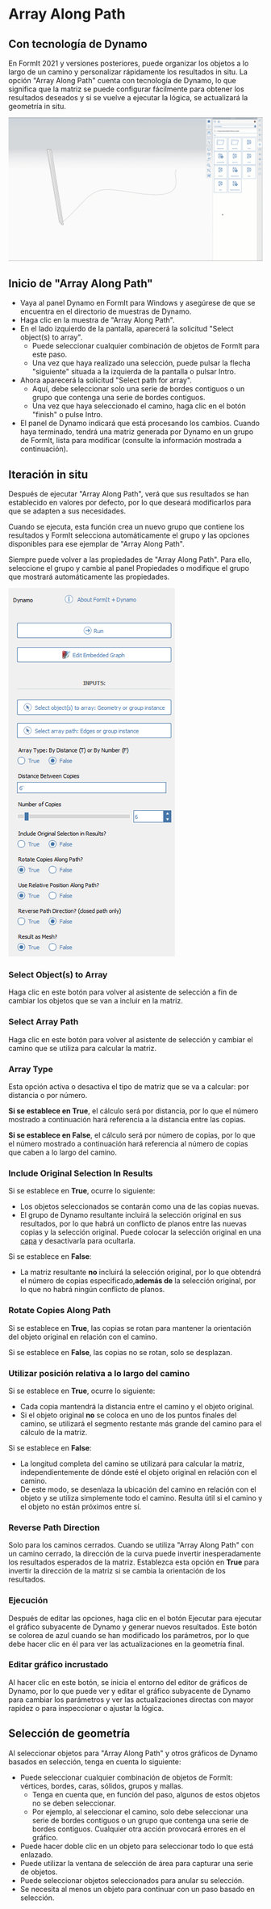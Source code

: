 # Array Along Path

## Con tecnología de Dynamo

En FormIt 2021 y versiones posteriores, puede organizar los objetos a lo largo de un camino y personalizar rápidamente los resultados in situ. La opción "Array Along Path" cuenta con tecnología de Dynamo, lo que significa que la matriz se puede configurar fácilmente para obtener los resultados deseados y si se vuelve a ejecutar la lógica, se actualizará la geometría in situ.

![](<../.gitbook/assets/array-along-path (1).gif>)

## Inicio de "Array Along Path"

* Vaya al panel Dynamo en FormIt para Windows y asegúrese de que se encuentra en el directorio de muestras de Dynamo.
* Haga clic en la muestra de "Array Along Path".
* En el lado izquierdo de la pantalla, aparecerá la solicitud "Select object(s) to array".
   * Puede seleccionar cualquier combinación de objetos de FormIt para este paso.
   * Una vez que haya realizado una selección, puede pulsar la flecha "siguiente" situada a la izquierda de la pantalla o pulsar Intro.
* Ahora aparecerá la solicitud "Select path for array".
   * Aquí, debe seleccionar solo una serie de bordes contiguos o un grupo que contenga una serie de bordes contiguos.
   * Una vez que haya seleccionado el camino, haga clic en el botón "finish" o pulse Intro.
* El panel de Dynamo indicará que está procesando los cambios. Cuando haya terminado, tendrá una matriz generada por Dynamo en un grupo de FormIt, lista para modificar (consulte la información mostrada a continuación).

## Iteración in situ

Después de ejecutar "Array Along Path", verá que sus resultados se han establecido en valores por defecto, por lo que deseará modificarlos para que se adapten a sus necesidades.

Cuando se ejecuta, esta función crea un nuevo grupo que contiene los resultados y FormIt selecciona automáticamente el grupo y las opciones disponibles para ese ejemplar de "Array Along Path".

Siempre puede volver a las propiedades de "Array Along Path". Para ello, seleccione el grupo y cambie al panel Propiedades o modifique el grupo que mostrará automáticamente las propiedades.

![](<../.gitbook/assets/array along path (2).png>)

### Select Object(s) to Array <a href="#run" id="run"></a>

Haga clic en este botón para volver al asistente de selección a fin de cambiar los objetos que se van a incluir en la matriz.

### Select Array Path

Haga clic en este botón para volver al asistente de selección y cambiar el camino que se utiliza para calcular la matriz.

### Array Type <a href="#run" id="run"></a>

Esta opción activa o desactiva el tipo de matriz que se va a calcular: por distancia o por número.

**Si se establece en True**, el cálculo será por distancia, por lo que el número mostrado a continuación hará referencia a la distancia entre las copias.

**Si se establece en False**, el cálculo será por número de copias, por lo que el número mostrado a continuación hará referencia al número de copias que caben a lo largo del camino.

### Include Original Selection In Results

Si se establece en **True**, ocurre lo siguiente:

* Los objetos seleccionados se contarán como una de las copias nuevas.
* El grupo de Dynamo resultante incluirá la selección original en sus resultados, por lo que habrá un conflicto de planos entre las nuevas copias y la selección original. Puede colocar la selección original en una [capa](layers.md) y desactivarla para ocultarla.

Si se establece en **False**:

* La matriz resultante **no** incluirá la selección original, por lo que obtendrá el número de copias especificado,**además de** la selección original, por lo que no habrá ningún conflicto de planos.

### Rotate Copies Along Path

Si se establece en **True**, las copias se rotan para mantener la orientación del objeto original en relación con el camino.

Si se establece en **False**, las copias no se rotan, solo se desplazan.

### Utilizar posición relativa a lo largo del camino

Si se establece en **True**, ocurre lo siguiente:

* Cada copia mantendrá la distancia entre el camino y el objeto original.
* Si el objeto original **no** se coloca en uno de los puntos finales del camino, se utilizará el segmento restante más grande del camino para el cálculo de la matriz.

Si se establece en **False**:

* La longitud completa del camino se utilizará para calcular la matriz, independientemente de dónde esté el objeto original en relación con el camino.
* De este modo, se desenlaza la ubicación del camino en relación con el objeto y se utiliza simplemente todo el camino. Resulta útil si el camino y el objeto no están próximos entre sí.

### Reverse Path Direction

Solo para los caminos cerrados. Cuando se utiliza "Array Along Path" con un camino cerrado, la dirección de la curva puede invertir inesperadamente los resultados esperados de la matriz. Establezca esta opción en **True** para invertir la dirección de la matriz si se cambia la orientación de los resultados.

### Ejecución <a href="#run" id="run"></a>

Después de editar las opciones, haga clic en el botón Ejecutar para ejecutar el gráfico subyacente de Dynamo y generar nuevos resultados. Este botón se colorea de azul cuando se han modificado los parámetros, por lo que debe hacer clic en él para ver las actualizaciones en la geometría final.‌

### Editar gráfico incrustado <a href="#edit-embedded-graph" id="edit-embedded-graph"></a>

Al hacer clic en este botón, se inicia el entorno del editor de gráficos de Dynamo, por lo que puede ver y editar el gráfico subyacente de Dynamo para cambiar los parámetros y ver las actualizaciones directas con mayor rapidez o para inspeccionar o ajustar la lógica.

## Selección de geometría

Al seleccionar objetos para "Array Along Path" y otros gráficos de Dynamo basados en selección, tenga en cuenta lo siguiente:

* Puede seleccionar cualquier combinación de objetos de FormIt: vértices, bordes, caras, sólidos, grupos y mallas.
   * Tenga en cuenta que, en función del paso, algunos de estos objetos no se deben seleccionar.
   * Por ejemplo, al seleccionar el camino, solo debe seleccionar una serie de bordes contiguos o un grupo que contenga una serie de bordes contiguos. Cualquier otra acción provocará errores en el gráfico.
* Puede hacer doble clic en un objeto para seleccionar todo lo que está enlazado.
* Puede utilizar la ventana de selección de área para capturar una serie de objetos.
* Puede seleccionar objetos seleccionados para anular su selección.
* Se necesita al menos un objeto para continuar con un paso basado en selección.
